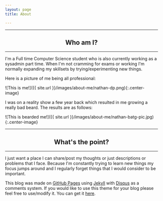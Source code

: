 ```yaml
---
layout: page
title: About

---
```

***

## <center>Who am I?</center>

***

I'm a Full time Computer Science student who is also currently working as a sysadmin part time. When I'm not cramming for exams or working I'm normally expanding my skillsets by trying/experimenting new things.

Here is a picture of me being all professional:

![This is me!]({{ site.url }}/images/about-me/nathan-dp.png){:.center-image}

I was on a reality show a few year back which resulted in me growing a really bad beard. The results are as follows:

![This is bearded me!]({{ site.url }}/images/about-me/nathan-batg-pic.jpg){:.center-image}

***

## <center>What's the point?</center>

***

I just want a place I can share/post my thoughts or just descriptions or problems that I face. Because I'm constantly trying to learn new things my focus jumps around and I regularly forget things that I would consider to be important.

This blog was made on [GitHub Pages](https://pages.github.com/) using [Jekyll](http://jekyllrb.com/) with [Disqus](https://disqus.com/) as a comments system. If you would like to use this theme for your blog please feel free to use/modify it. You can get it [here](https://github.com/streetturtle/jekyll-clean-dark).
